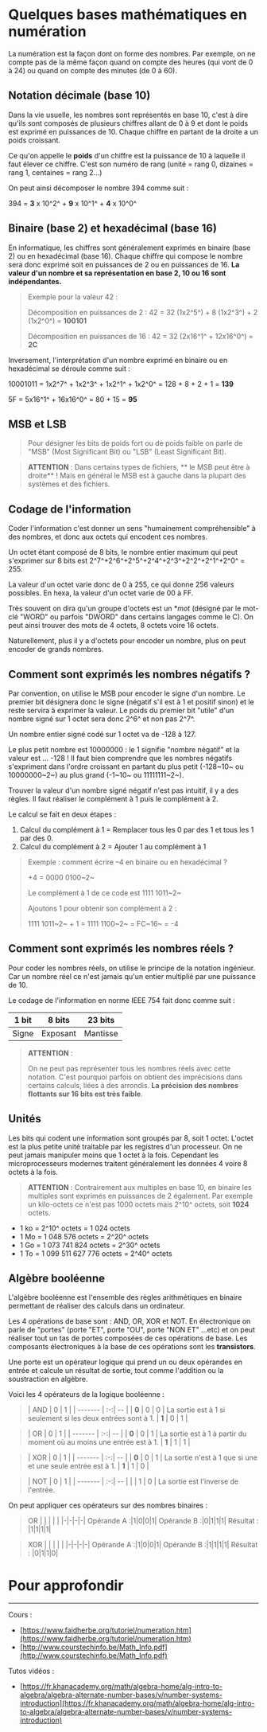 # Quelques bases mathématiques en **numération**

La numération est la façon dont on forme des nombres. Par exemple, on ne compte
pas de la même façon quand on compte des heures (qui vont de 0 à 24) ou quand on
compte des minutes (de 0 à 60).


## Notation décimale (base 10)

Dans la vie usuelle, les nombres sont représentés en base 10, c'est à dire qu'ils sont
composés de plusieurs chiffres allant de 0 à 9 et dont le poids est exprimé en 
puissances de 10. Chaque chiffre en partant de la droite a un poids croissant.

Ce qu'on appelle le **poids** d'un chiffre est la puissance de 10 à laquelle il 
faut élever ce chiffre.  C'est son numéro de rang (unité = rang 0, dizaines = rang 1, 
centaines = rang 2...)

On peut ainsi décomposer le nombre 394 comme suit :

394 = **3** x 10^2^ + **9** x 10^1^ + **4** x 10^0^


## Binaire (base 2) et hexadécimal (base 16)

En informatique, les chiffres sont généralement exprimés en binaire (base 2) ou 
en hexadécimal (base 16). Chaque chiffre qui compose le nombre sera donc exprimé
soit en puissances de 2 ou en puissances de 16. **La valeur d'un nombre et sa 
représentation en base 2, 10 ou 16 sont indépendantes.**

> Exemple pour la valeur 42 :
>
> Décomposition en puissances de 2  : 42 = 32 (1x2^5^) + 8 (1x2^3^) + 2 (1x2^0^) = **100101**
>
> Décomposition en puissances de 16 : 42 = 32 (2x16^1^ + 12x16^0^) = **2C**

Inversement, l'interprétation d'un nombre exprimé en binaire ou en hexadécimal 
se déroule comme suit :

10001011 = 1x2^7^ + 1x2^3^ + 1x2^1^ + 1x2^0^ = 128 + 8 + 2 + 1 = **139**

5F = 5x16^1^ + 16x16^0^ = 80 + 15 = **95**



## MSB et LSB

> Pour désigner les bits de poids fort ou de poids faible on parle de "MSB" 
(Most Significant Bit) ou "LSB" (Least Significant Bit). 


> **ATTENTION** : Dans certains types de fichiers, ** le MSB peut être à droite** ! Mais
en général le MSB est à gauche dans la plupart des systèmes et des fichiers.



## Codage de l'information

Coder l'information c'est donner un sens "humainement compréhensible" à des nombres,
et donc aux octets qui encodent ces nombres.

Un octet étant composé de 8 bits, le nombre entier maximum qui peut s'exprimer sur 8 bits
est 2^7^+2^6^+2^5^+2^4^+2^3^+2^2^+2^1^+2^0^ = 255.

La valeur d'un octet varie donc de 0 à 255, ce qui donne 256 valeurs possibles. En hexa, 
la valeur d'un octet varie de 00 à FF.

Très souvent on dira qu'un groupe d'octets est un **mot* (désigné par le mot-clé "WORD" 
ou parfois "DWORD" dans certains langages comme le C). On peut ainsi trouver des mots de 
4 octets, 8 octets voire 16 octets.

Naturellement, plus il y a d'octets pour encoder un nombre, plus on peut encoder de 
grands nombres.


## Comment sont exprimés les nombres négatifs ?

Par convention, on utilise le MSB pour encoder le signe d'un nombre.
Le premier bit désignera donc le signe (négatif s'il est à 1 et positif sinon) et le reste 
servira à exprimer la valeur. Le poids du premier bit "utile" d'un nombre signé
sur 1 octet sera donc 2^6^ et non pas 2^7^.

Un nombre entier signé codé sur 1 octet va de -128 à 127.

Le plus petit nombre est 10000000 : le 1 signifie "nombre négatif" et la valeur est ... -128 !
Il faut bien comprendre que les nombres négatifs s'expriment dans l'ordre croissant
en partant du plus petit (-128~10~ ou 10000000~2~) au plus grand (-1~10~ ou 11111111~2~).

Trouver la valeur d'un nombre signé négatif n'est pas intuitif, il y a des règles.
Il faut réaliser le complément à 1 puis le complément à 2.

Le calcul se fait en deux étapes :

1) Calcul du complément à 1 = Remplacer tous les 0 par des 1 et tous les 1 par des 0.
2) Calcul du complément à 2 = Ajouter 1 au complément à 1


> Exemple  : comment écrire –4 en binaire ou en hexadécimal ? 
>
> +4 = 0000 0100~2~
>
> Le complément à 1 de ce code est 1111 1011~2~
>
> Ajoutons 1 pour obtenir son complément à 2 :
>
> 1111 1011~2~ + 1 = 1111 1100~2~ = FC~16~ = -4


## Comment sont exprimés les nombres réels ?

Pour coder les nombres réels, on utilise le principe de la notation ingénieur. Car un nombre réel
ce n'est jamais qu'un entier multiplié par une puissance de 10.

Le codage de l'information en norme IEEE 754 fait donc comme suit : 

1 bit | 8 bits | 23 bits
-|-|-|
Signe | Exposant | Mantisse

> **ATTENTION** :
>
> On ne peut pas représenter tous les nombres réels avec cette notation. C'est
> pourquoi parfois on obtient des imprécisions dans certains calculs, liées à des arrondis.
> **La précision des nombres flottants sur 16 bits est très faible**.


## Unités

Les bits qui codent une information sont groupés par 8, soit 1 octet. L'octet est 
la plus petite unité traitable par les registres d'un processeur. On ne peut jamais
manipuler moins que 1 octet à la fois. Cependant les microprocesseurs modernes traitent
généralement les données 4 voire 8 octets à la fois.

> **ATTENTION** :
Contrairement aux multiples en base 10, en binaire les multiples sont exprimés en
puissances de 2 également. Par exemple un kilo-octets ce n'est pas 1000 octets 
mais 2^10^ octets, soit **1024** octets.

- 1 ko = 2^10^ octets = 1 024 octets
- 1 Mo = 1 048 576 octets = 2^20^ octets
- 1 Go = 1 073 741 824 octets = 2^30^ octets
- 1 To = 1 099 511 627 776 octets = 2^40^ octets


## Algèbre booléenne

L'algèbre booléenne est l'ensemble des règles arithmétiques en binaire permettant
de réaliser des calculs dans un ordinateur.

Les 4 opérations de base sont : AND, OR, XOR et NOT. En électronique on parle de 
"portes" (porte "ET", porte "OU", porte "NON ET" ...etc) et on peut réaliser tout
un tas de portes composées de ces opérations de base. Les composants électroniques
à la base de ces opérations sont les **transistors**.

Une porte est un opérateur logique qui prend un ou deux opérandes en entrée et 
calcule un résultat de sortie, tout comme l'addition ou la soustraction en
algèbre.

Voici les 4 opérateurs de la logique booléenne :

>| AND     | 0  | 1  |
| ------- | :-:| -- |
|  **0**  | 0  | 0  | La sortie est à 1 si seulement si les deux entrées sont à 1.
|  **1**  | 0  | 1  |

>| OR      | 0  | 1  |
| ------- | :-:| -- |
|  **0**  | 0  | 1  | La sortie est à 1 à partir du moment où au moins une entrée est à 1.
|  **1**  | 1  | 1  |

>| XOR     | 0  | 1  |
| ------- | :-:| -- |
|  **0**  | 0  | 1  | La sortie n'est à 1 que si une et une seule entrée est à 1.
|  **1**  | 1  | 0  |

>| NOT     | 0  | 1  |
| ------- | :-:| -- |
|         | 1  | 0  | La sortie est l'inverse de l'entrée.


On peut appliquer ces opérateurs sur des nombres binaires :

>OR          | | | | |
            |-|-|-|-|
Opérande A :|1|0|0|1|
Opérande B :|0|1|1|1|
Résultat :  |1|1|1|1|

>XOR         | | | | |
            |-|-|-|-|
Opérande A :|1|0|0|1|
Opérande B :|1|1|1|1|
Résultat :  |0|1|1|0|



# Pour approfondir
___
Cours :
- [https://www.faidherbe.org/tutoriel/numeration.htm](https://www.faidherbe.org/tutoriel/numeration.htm)
- [http://www.courstechinfo.be/Math_Info.pdf](http://www.courstechinfo.be/Math_Info.pdf)

Tutos vidéos :

- [https://fr.khanacademy.org/math/algebra-home/alg-intro-to-algebra/algebra-alternate-number-bases/v/number-systems-introduction](https://fr.khanacademy.org/math/algebra-home/alg-intro-to-algebra/algebra-alternate-number-bases/v/number-systems-introduction)
